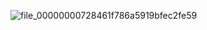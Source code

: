 
![file_00000000728461f786a5919bfec2fe59](https://github.com/user-attachments/assets/0ff340e3-8efb-42df-a011-46d2af2f08f1)
